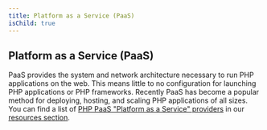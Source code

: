 ```yaml
---
title: Platform as a Service (PaaS)
isChild: true
---
```


## Platform as a Service (PaaS) 

PaaS provides the system and network architecture necessary to run PHP applications on the web. This means little to no configuration for launching PHP applications or PHP frameworks. Recently PaaS has become a popular method for deploying, hosting, and scaling PHP applications of all sizes. You can find a list of [PHP PaaS "Platform as a Service" providers](#php_paas_providers) in our [resources section](#resources). 
